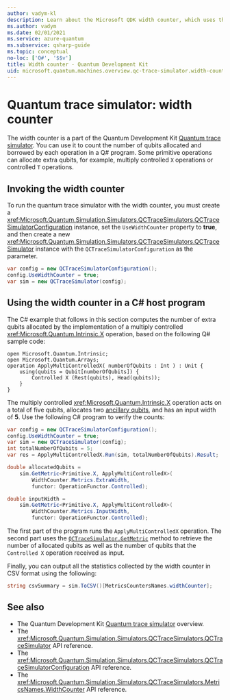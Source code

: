 ```yaml
---
author: vadym-kl
description: Learn about the Microsoft QDK width counter, which uses the Quantum trace simulator to count the number of qubits allocated and borrowed by operations in a Q# program.
ms.author: vadym
ms.date: 02/01/2021
ms.service: azure-quantum
ms.subservice: qsharp-guide
ms.topic: conceptual
no-loc: ['Q#', '$$v']
title: Width counter - Quantum Development Kit
uid: microsoft.quantum.machines.overview.qc-trace-simulator.width-counter
---
```


# Quantum trace simulator: width counter

The width counter is a part of the Quantum Development Kit [Quantum trace simulator](xref:microsoft.quantum.machines.overview.qc-trace-simulator.intro). You can use it to count the number of qubits allocated and borrowed by each operation in a Q# program. Some primitive operations can allocate extra qubits, for example, multiply controlled `X` operations or controlled `T` operations.

## Invoking the width counter

To run the quantum trace simulator with the width counter, you must create a <xref:Microsoft.Quantum.Simulation.Simulators.QCTraceSimulators.QCTraceSimulatorConfiguration> instance, set the `UseWidthCounter` property to **true**, and then create a new <xref:Microsoft.Quantum.Simulation.Simulators.QCTraceSimulators.QCTraceSimulator> instance with the `QCTraceSimulatorConfiguration` as the parameter. 

```csharp
var config = new QCTraceSimulatorConfiguration();
config.UseWidthCounter = true;
var sim = new QCTraceSimulator(config);
```

## Using the width counter in a C# host program

The C# example that follows in this section computes the number of extra qubits allocated by the implementation of a multiply controlled <xref:Microsoft.Quantum.Intrinsic.X> operation, based on the following Q# sample code:

```qsharp
open Microsoft.Quantum.Intrinsic;
open Microsoft.Quantum.Arrays;
operation ApplyMultiControlledX( numberOfQubits : Int ) : Unit {
    using(qubits = Qubit[numberOfQubits]) {
        Controlled X (Rest(qubits), Head(qubits));
    } 
}
```

The multiply controlled <xref:Microsoft.Quantum.Intrinsic.X> operation acts on a total of five qubits, allocates two [ancillary qubits](xref:microsoft.quantum.glossary-qdk#ancilla), and has an input width of **5**. Use the following C# program to verify the counts:

```csharp 
var config = new QCTraceSimulatorConfiguration();
config.UseWidthCounter = true;
var sim = new QCTraceSimulator(config);
int totalNumberOfQubits = 5;
var res = ApplyMultiControlledX.Run(sim, totalNumberOfQubits).Result;

double allocatedQubits = 
    sim.GetMetric<Primitive.X, ApplyMultiControlledX>(
        WidthCounter.Metrics.ExtraWidth,
        functor: OperationFunctor.Controlled); 

double inputWidth =
    sim.GetMetric<Primitive.X, ApplyMultiControlledX>(
        WidthCounter.Metrics.InputWidth,
        functor: OperationFunctor.Controlled);
```

The first part of the program runs the `ApplyMultiControlledX` operation. The second part uses the [`QCTraceSimulator.GetMetric`](https://docs.microsoft.com/dotnet/api/microsoft.quantum.simulation.simulators.qctracesimulators.qctracesimulator.getmetric) method to retrieve the number of allocated qubits as well as the number of qubits that the `Controlled X` operation received as input. 

Finally, you can output all the statistics collected by the width counter in CSV format using the following:
```csharp
string csvSummary = sim.ToCSV()[MetricsCountersNames.widthCounter];
```

## See also

- The Quantum Development Kit [Quantum trace simulator](xref:microsoft.quantum.machines.overview.qc-trace-simulator.intro) overview.
- The <xref:Microsoft.Quantum.Simulation.Simulators.QCTraceSimulators.QCTraceSimulator> API reference.
- The <xref:Microsoft.Quantum.Simulation.Simulators.QCTraceSimulators.QCTraceSimulatorConfiguration> API reference.
- The <xref:Microsoft.Quantum.Simulation.Simulators.QCTraceSimulators.MetricsNames.WidthCounter> API reference.